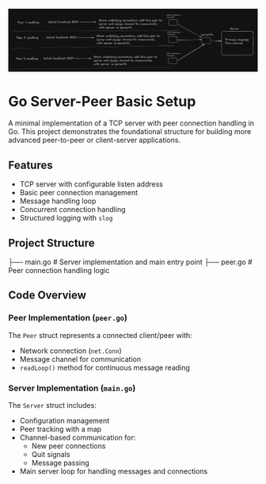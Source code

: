 ![architecture](assets/architecture.png)

# Go Server-Peer Basic Setup

A minimal implementation of a TCP server with peer connection handling in Go. This project demonstrates the foundational structure for building more advanced peer-to-peer or client-server applications.

## Features

- TCP server with configurable listen address
- Basic peer connection management
- Message handling loop
- Concurrent connection handling
- Structured logging with `slog`

## Project Structure
├── main.go # Server implementation and main entry point
├── peer.go # Peer connection handling logic


## Code Overview

### Peer Implementation (`peer.go`)

The `Peer` struct represents a connected client/peer with:
- Network connection (`net.Conn`)
- Message channel for communication
- `readLoop()` method for continuous message reading

### Server Implementation (`main.go`)

The `Server` struct includes:
- Configuration management
- Peer tracking with a map
- Channel-based communication for:
  - New peer connections
  - Quit signals
  - Message passing
- Main server loop for handling messages and connections

